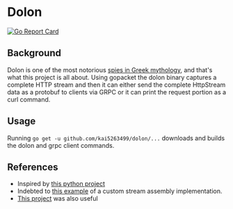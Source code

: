 # Dolon

[![Go Report Card](https://goreportcard.com/badge/github.com/kai5263499/dolon)](https://goreportcard.com/report/github.com/kai5263499/dolon)

## Background
Dolon is one of the most notorious [spies in Greek mythology](https://en.wikipedia.org/wiki/Dolon_(mythology)), and that's what this project is all about. Using gopacket the dolon binary captures a complete HTTP stream and then it can either send the complete HttpStream data as a protobuf to clients via GRPC or it can print the request portion as a curl command.

## Usage

Running `go get -u github.com/kai5263499/dolon/...` downloads and builds the dolon and grpc client commands.

## References
* Inspired by [this python project](https://github.com/jullrich/pcap2curl)
* Indebted to [this example](https://github.com/google/gopacket/blob/master/examples/bidirectional/main.go) of a custom stream assembly implementation. 
* [This project](https://github.com/hsiafan/httpparse) was also useful